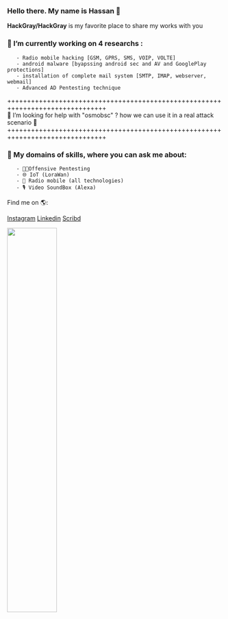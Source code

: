 ### Hello there. My name is Hassan 👋


**HackGray/HackGray** is my favorite place to share my works with you


### 🔭 I’m currently working on 4 researchs : 
       - Radio mobile hacking [GSM, GPRS, SMS, VOIP, VOLTE] 
       - android malware [byapssing android sec and AV and GooglePlay protections]
       - installation of complete mail system [SMTP, IMAP, webserver, webmail]
       - Advanced AD Pentesting technique
+++++++++++++++++++++++++++++++++++++++++++++++++++++++++++++++++++++++++++++++           
🤔 I’m looking for help with "osmobsc" ? how we can use it in a real attack scenario 🤔
+++++++++++++++++++++++++++++++++++++++++++++++++++++++++++++++++++++++++++++++ 
### 💬 My domains of skills, where you can ask me about:
       - 🐱‍💻Offensive Pentesting 
       - 🌐 IoT (LoraWan)
       - 📡 Radio mobile (all technologies)
       - 🎙️ Video SoundBox (Alexa)

Find me on 🌎:
    <div class="button-group minor-group">
    <a href="https://www.instagram.com/mic.tec/" class="button primary">Instagram</a>
    <a href="https://www.linkedin.com/in/hassan-profile/" class="button">Linkedin</a>
    <a href="https://www.scribd.com/in/hassan-profile/" class="button">Scribd</a>   
    </div>
    
   <img src="https://github-readme-streak-stats.herokuapp.com/?user=kritika-pattalam&theme=dark" width="48%" >
